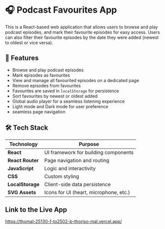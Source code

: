 # 🎧 Podcast Favourites App

This is a React-based web application that allows users to browse and play podcast episodes, and mark their favourite episodes for easy access. Users can also filter their favourite episodes by the date they were added (newest to oldest or vice versa).

## 🚀 Features

- Browse and play podcast episodes
- Mark episodes as favourites
- View and manage all favourited episodes on a dedicated page
- Remove episodes from favourites
- Favourites are saved in `localStorage` for persistence
- Sort favourites by newest or oldest added
- Global audio player for a seamless listening experience
- Light mode and Dark mode for user preference
- seamless page navigation

## 🛠️ Tech Stack

| Technology     | Purpose                                |
|----------------|----------------------------------------|
| **React**      | UI framework for building components   |
| **React Router** | Page navigation and routing           |
| **JavaScript** | Logic and interactivity        |
| **CSS**        | Custom styling                         |
| **LocalStorage** | Client-side data persistence        |
| **SVG Assets** | Icons for UI (heart, microphone, etc.) |

## Link to the Live App
https://thomal-25130-f-to2502-b-thoriso-mal.vercel.app/

